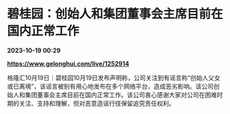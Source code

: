 # 碧桂园：创始人和集团董事会主席目前在国内正常工作

**2023-10-19 00:29**

**https://www.gelonghui.com/live/1252914**

格隆汇10月19日｜碧桂园10月19日发布声明称，公司关注到有谣言称“创始人父女或已离境”，该谣言被别有用心地发布在多个网络平台，造成恶劣影响。该公司创始人和集团董事会主席目前在国内正常工作。该公司衷心感谢大家对公司在困难时期的关注、支持和理解，但对恶意造谣行径保留追究责任权利。